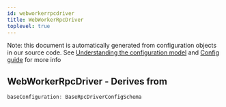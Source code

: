 ```yaml
---
id: webworkerrpcdriver
title: WebWorkerRpcDriver
toplevel: true
---
```


Note: this document is automatically generated from configuration objects in
our source code. See [Understanding the configuration
model](/docs/devguide_config/) and [Config guide](/docs/config_guide) for more
info

## WebWorkerRpcDriver - Derives from

```js
baseConfiguration: BaseRpcDriverConfigSchema
```
